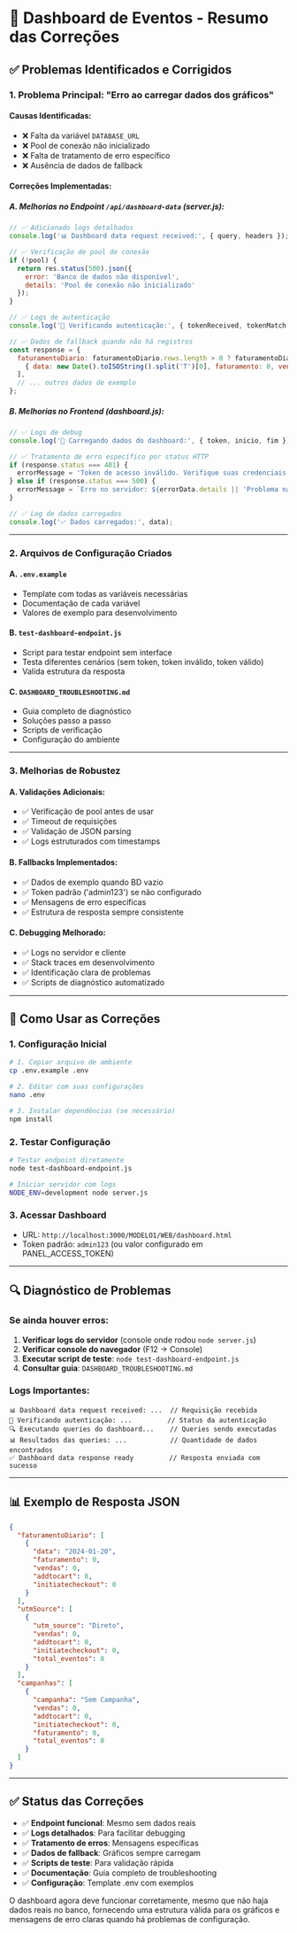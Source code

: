 # 🔧 Dashboard de Eventos - Resumo das Correções

## ✅ Problemas Identificados e Corrigidos

### 1. **Problema Principal: "Erro ao carregar dados dos gráficos"**

#### Causas Identificadas:
- ❌ Falta da variável `DATABASE_URL` 
- ❌ Pool de conexão não inicializado
- ❌ Falta de tratamento de erro específico
- ❌ Ausência de dados de fallback

#### Correções Implementadas:

##### A. **Melhorias no Endpoint `/api/dashboard-data`** (server.js):
```javascript
// ✅ Adicionado logs detalhados
console.log('📊 Dashboard data request received:', { query, headers });

// ✅ Verificação de pool de conexão
if (!pool) {
  return res.status(500).json({ 
    error: 'Banco de dados não disponível',
    details: 'Pool de conexão não inicializado'
  });
}

// ✅ Logs de autenticação
console.log('🔐 Verificando autenticação:', { tokenReceived, tokenMatch });

// ✅ Dados de fallback quando não há registros
const response = {
  faturamentoDiario: faturamentoDiario.rows.length > 0 ? faturamentoDiario.rows : [
    { data: new Date().toISOString().split('T')[0], faturamento: 0, vendas: 0, addtocart: 0, initiatecheckout: 0 }
  ],
  // ... outros dados de exemplo
};
```

##### B. **Melhorias no Frontend** (dashboard.js):
```javascript
// ✅ Logs de debug
console.log('🔄 Carregando dados do dashboard:', { token, inicio, fim });

// ✅ Tratamento de erro específico por status HTTP
if (response.status === 401) {
  errorMessage = 'Token de acesso inválido. Verifique suas credenciais.';
} else if (response.status === 500) {
  errorMessage = `Erro no servidor: ${errorData.details || 'Problema na conexão com banco de dados'}`;
}

// ✅ Log de dados carregados
console.log('✅ Dados carregados:', data);
```

---

### 2. **Arquivos de Configuração Criados**

#### A. **`.env.example`**
- Template com todas as variáveis necessárias
- Documentação de cada variável
- Valores de exemplo para desenvolvimento

#### B. **`test-dashboard-endpoint.js`**
- Script para testar endpoint sem interface
- Testa diferentes cenários (sem token, token inválido, token válido)
- Valida estrutura da resposta

#### C. **`DASHBOARD_TROUBLESHOOTING.md`**
- Guia completo de diagnóstico
- Soluções passo a passo
- Scripts de verificação
- Configuração do ambiente

---

### 3. **Melhorias de Robustez**

#### A. **Validações Adicionais**:
- ✅ Verificação de pool antes de usar
- ✅ Timeout de requisições
- ✅ Validação de JSON parsing
- ✅ Logs estruturados com timestamps

#### B. **Fallbacks Implementados**:
- ✅ Dados de exemplo quando BD vazio
- ✅ Token padrão ('admin123') se não configurado
- ✅ Mensagens de erro específicas
- ✅ Estrutura de resposta sempre consistente

#### C. **Debugging Melhorado**:
- ✅ Logs no servidor e cliente
- ✅ Stack traces em desenvolvimento
- ✅ Identificação clara de problemas
- ✅ Scripts de diagnóstico automatizado

---

## 🎯 Como Usar as Correções

### 1. **Configuração Inicial**
```bash
# 1. Copiar arquivo de ambiente
cp .env.example .env

# 2. Editar com suas configurações
nano .env

# 3. Instalar dependências (se necessário)
npm install
```

### 2. **Testar Configuração**
```bash
# Testar endpoint diretamente
node test-dashboard-endpoint.js

# Iniciar servidor com logs
NODE_ENV=development node server.js
```

### 3. **Acessar Dashboard**
- URL: `http://localhost:3000/MODELO1/WEB/dashboard.html`
- Token padrão: `admin123` (ou valor configurado em PANEL_ACCESS_TOKEN)

---

## 🔍 Diagnóstico de Problemas

### **Se ainda houver erros:**

1. **Verificar logs do servidor** (console onde rodou `node server.js`)
2. **Verificar console do navegador** (F12 → Console)
3. **Executar script de teste**: `node test-dashboard-endpoint.js`
4. **Consultar guia**: `DASHBOARD_TROUBLESHOOTING.md`

### **Logs Importantes:**
```
📊 Dashboard data request received: ...  // Requisição recebida
🔐 Verificando autenticação: ...         // Status da autenticação  
🔍 Executando queries do dashboard...    // Queries sendo executadas
📊 Resultados das queries: ...           // Quantidade de dados encontrados
✅ Dashboard data response ready         // Resposta enviada com sucesso
```

---

## 📊 Exemplo de Resposta JSON

```json
{
  "faturamentoDiario": [
    {
      "data": "2024-01-20",
      "faturamento": 0,
      "vendas": 0,
      "addtocart": 0,
      "initiatecheckout": 0
    }
  ],
  "utmSource": [
    {
      "utm_source": "Direto",
      "vendas": 0,
      "addtocart": 0,
      "initiatecheckout": 0,
      "total_eventos": 0
    }
  ],
  "campanhas": [
    {
      "campanha": "Sem Campanha",
      "vendas": 0,
      "addtocart": 0,
      "initiatecheckout": 0,
      "faturamento": 0,
      "total_eventos": 0
    }
  ]
}
```

---

## ✅ Status das Correções

- ✅ **Endpoint funcional**: Mesmo sem dados reais
- ✅ **Logs detalhados**: Para facilitar debugging
- ✅ **Tratamento de erros**: Mensagens específicas
- ✅ **Dados de fallback**: Gráficos sempre carregam
- ✅ **Scripts de teste**: Para validação rápida
- ✅ **Documentação**: Guia completo de troubleshooting
- ✅ **Configuração**: Template .env com exemplos

O dashboard agora deve funcionar corretamente, mesmo que não haja dados reais no banco, fornecendo uma estrutura válida para os gráficos e mensagens de erro claras quando há problemas de configuração.